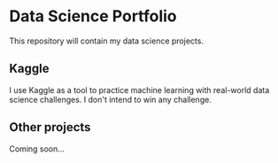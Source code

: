 # Data Science Portfolio

This repository will contain my data science projects.

## Kaggle

I use Kaggle as a tool to practice machine learning with real-world data science challenges. I don't intend to win any challenge.

## Other projects

Coming soon...
